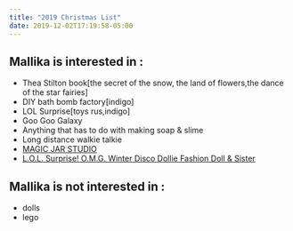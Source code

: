 ```yaml
---
title: "2019 Christmas List"
date: 2019-12-02T17:19:58-05:00
---
```


## Mallika is interested in :
* Thea Stilton book[the secret of the snow, the land of flowers,the dance of the star fairies]                                                               
* DIY bath bomb factory[indigo]
* LOL Surprise[toys rus,indigo]
* Goo Goo Galaxy
* Anything that has to do with making soap & slime
* Long distance walkie talkie
* [MAGIC JAR STUDIO](https://www.chapters.indigo.ca/en-ca/toys/canal-toys-so-glow-diy/851786007154-item.html?ikwsec=KidsAndToys&ikwidx=34) 
* [L.O.L. Surprise! O.M.G. Winter Disco Dollie Fashion Doll & Sister](https://www.toysrus.ca/en/L.O.L.-Surprise--O.M.G.-Winter-Disco-Dollie-Fashion-Doll-and-Sister---English-Edition/DBF22A48.html)

## Mallika is not interested in :
* dolls
* lego

